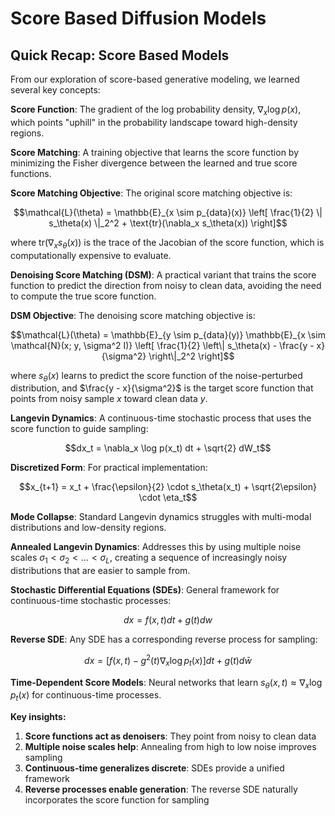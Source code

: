 # Score Based Diffusion Models

## Quick Recap: Score Based Models

From our exploration of score-based generative modeling, we learned several key concepts:

**Score Function**: The gradient of the log probability density, $\nabla_x \log p(x)$, which points "uphill" in the probability landscape toward high-density regions.

**Score Matching**: A training objective that learns the score function by minimizing the Fisher divergence between the learned and true score functions.

**Score Matching Objective**: The original score matching objective is:

$$\mathcal{L}(\theta) = \mathbb{E}_{x \sim p_{data}(x)} \left[ \frac{1}{2} \| s_\theta(x) \|_2^2 + \text{tr}(\nabla_x s_\theta(x)) \right]$$

where $\text{tr}(\nabla_x s_\theta(x))$ is the trace of the Jacobian of the score function, which is computationally expensive to evaluate.

**Denoising Score Matching (DSM)**: A practical variant that trains the score function to predict the direction from noisy to clean data, avoiding the need to compute the true score function.

**DSM Objective**: The denoising score matching objective is:

$$\mathcal{L}(\theta) = \mathbb{E}_{y \sim p_{data}(y)} \mathbb{E}_{x \sim \mathcal{N}(x; y, \sigma^2 I)} \left[ \frac{1}{2} \left\| s_\theta(x) - \frac{y - x}{\sigma^2} \right\|_2^2 \right]$$

where $s_\theta(x)$ learns to predict the score function of the noise-perturbed distribution, and $\frac{y - x}{\sigma^2}$ is the target score function that points from noisy sample $x$ toward clean data $y$.

**Langevin Dynamics**: A continuous-time stochastic process that uses the score function to guide sampling:

$$dx_t = \nabla_x \log p(x_t) dt + \sqrt{2} dW_t$$

**Discretized Form**: For practical implementation:

$$x_{t+1} = x_t + \frac{\epsilon}{2} \cdot s_\theta(x_t) + \sqrt{2\epsilon} \cdot \eta_t$$

**Mode Collapse**: Standard Langevin dynamics struggles with multi-modal distributions and low-density regions.

**Annealed Langevin Dynamics**: Addresses this by using multiple noise scales $\sigma_1 < \sigma_2 < \ldots < \sigma_L$, creating a sequence of increasingly noisy distributions that are easier to sample from.

**Stochastic Differential Equations (SDEs)**: General framework for continuous-time stochastic processes:

$$dx = f(x, t)dt + g(t)dw$$

**Reverse SDE**: Any SDE has a corresponding reverse process for sampling:

$$dx = [f(x, t) - g^2(t)\nabla_x \log p_t(x)]dt + g(t)d\bar{w}$$

**Time-Dependent Score Models**: Neural networks that learn $s_\theta(x, t) \approx \nabla_x \log p_t(x)$ for continuous-time processes.

**Key insights:**

1. **Score functions act as denoisers**: They point from noisy to clean data
2. **Multiple noise scales help**: Annealing from high to low noise improves sampling
3. **Continuous-time generalizes discrete**: SDEs provide a unified framework
4. **Reverse processes enable generation**: The reverse SDE naturally incorporates the score function for sampling